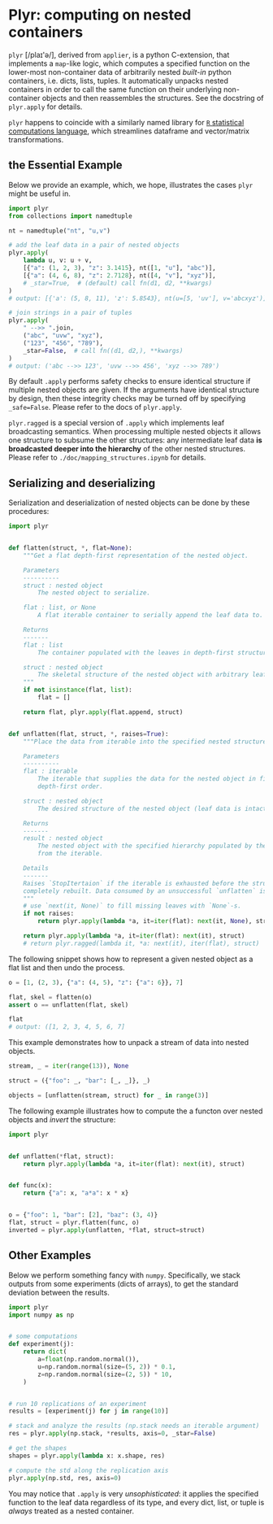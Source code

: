 # Plyr: computing on nested containers 

`plyr` \[/plaɪ'ə/\], derived from `applier`, is a python C-extension, that implements
a `map`-like logic, which computes a specified function on the lower-most non-container
data of arbitrarily nested *built-in* python containers, i.e. dicts, lists, tuples.
It automatically unpacks nested containers in order to call the same function on their
underlying non-container objects and then reassembles the structures. See the docstring
of `plyr.apply` for details.

`plyr` happens to coincide with a similarly named library for [`R` statistical computations
language](https://www.r-project.org/), which streamlines dataframe and vector/matrix
transformations.


## the Essential Example

Below we provide an example, which, we hope, illustrates the cases `plyr` might be useful in.

```python
import plyr
from collections import namedtuple

nt = namedtuple("nt", "u,v")

# add the leaf data in a pair of nested objects
plyr.apply(
    lambda u, v: u + v,
    [{"a": (1, 2, 3), "z": 3.1415}, nt([1, "u"], "abc")],
    [{"a": (4, 6, 8), "z": 2.7128}, nt([4, "v"], "xyz")],
    # _star=True,  # (default) call fn(d1, d2, **kwargs)
)
# output: [{'a': (5, 8, 11), 'z': 5.8543}, nt(u=[5, 'uv'], v='abcxyz')]

# join strings in a pair of tuples
plyr.apply(
    " -->> ".join,
    ("abc", "uvw", "xyz"),
    ("123", "456", "789"),
    _star=False,  # call fn((d1, d2,), **kwargs)
)
# output: ('abc -->> 123', 'uvw -->> 456', 'xyz -->> 789')
```

By default `.apply` performs safety checks to ensure identical structure if multiple
nested objects are given. If the arguments have identical structure by design, then
these integrity checks may be turned off by specifying `_safe=False`. Please refer
to the docs of `plyr.apply`.

`plyr.ragged` is a special version of `.apply` which implements leaf broadcasting
semantics. When processing multiple nested objects it allows one structure to subsume
the other structures: any intermediate leaf data **is broadcasted deeper into the hierarchy**
of the other nested structures. Please refer to `./doc/mapping_structures.ipynb` for
details.


## Serializing and deserializing

Serialization and deserialization of nested objects can be done by these procedures:

```python
import plyr


def flatten(struct, *, flat=None):
    """Get a flat depth-first representation of the nested object.

    Parameters
    ----------
    struct : nested object
        The nested object to serialize.

    flat : list, or None
        A flat iterable container to serially append the leaf data to.

    Returns
    -------
    flat : list
        The container populated with the leaves in depth-first structure order.

    struct : nested object
        The skeletal structure of the nested object with arbitrary leaf data.
    """
    if not isinstance(flat, list):
        flat = []

    return flat, plyr.apply(flat.append, struct)


def unflatten(flat, struct, *, raises=True):
    """Place the data from iterable into the specified nested structure.

    Parameters
    ----------
    flat : iterable
        The iterable that supplies the data for the nested object in fifo
        depth-first order.

    struct : nested object
        The desired structure of the nested object (leaf data is intact).

    Returns
    -------
    result : nested object
        The nested object with the specified hierarchy populated by the data
        from the iterable.

    Details
    -------
    Raises `StopItertaion` if the iterable is exhausted before the structure is
    completely rebuilt. Data consumed by an unsuccessful `unflatten` is LOST.
    """
    # use `next(it, None)` to fill missing leaves with `None`-s.
    if not raises:
        return plyr.apply(lambda *a, it=iter(flat): next(it, None), struct)

    return plyr.apply(lambda *a, it=iter(flat): next(it), struct)
    # return plyr.ragged(lambda it, *a: next(it), iter(flat), struct)
```

The following snippet shows how to represent a given nested object as a flat list
and then undo the process.

```python
o = [1, (2, 3), {"a": (4, 5), "z": {"a": 6}}, 7]

flat, skel = flatten(o)
assert o == unflatten(flat, skel)

flat
# output: ([1, 2, 3, 4, 5, 6, 7]
```

This example demonstrates how to unpack a stream of data into nested objects.

```python
stream, _ = iter(range(13)), None

struct = ({"foo": _, "bar": [_, _]}, _)

objects = [unflatten(stream, struct) for _ in range(3)]
```

The following example illustrates how to compute the a functon over nested objects
and *invert* the structure:

```python
import plyr


def unflatten(*flat, struct):
    return plyr.apply(lambda *a, it=iter(flat): next(it), struct)


def func(x):
    return {"a": x, "a*a": x * x}


o = {"foo": 1, "bar": [2], "baz": (3, 4)}
flat, struct = plyr.flatten(func, o)
inverted = plyr.apply(unflatten, *flat, struct=struct)
```

## Other Examples

Below we perform something fancy with `numpy`. Specifically, we stack outputs from some
experiments (dicts of arrays), to get the standard deviation between the results.

```python
import plyr
import numpy as np


# some computations
def experiment(j):
    return dict(
        a=float(np.random.normal()),
        u=np.random.normal(size=(5, 2)) * 0.1,
        z=np.random.normal(size=(2, 5)) * 10,
    )


# run 10 replications of an experiment
results = [experiment(j) for j in range(10)]

# stack and analyze the results (np.stack needs an iterable argument)
res = plyr.apply(np.stack, *results, axis=0, _star=False)

# get the shapes
shapes = plyr.apply(lambda x: x.shape, res)

# compute the std along the replication axis
plyr.apply(np.std, res, axis=0)
```

You may notice that `.apply` is very _unsophisticated_: it applies the specified function
to the leaf data regardless of its type, and every dict, list, or tuple is _always_ treated
as a nested container.
